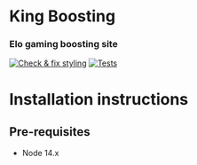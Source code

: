 # King Boosting

### Elo gaming boosting site

[![Check & fix styling](https://github.com/CaddyDz/KingBoosting/actions/workflows/style.yml/badge.svg)](https://github.com/CaddyDz/KingBoosting/actions/workflows/style.yml)
[![Tests](https://github.com/CaddyDz/KingBoosting/actions/workflows/test.yml/badge.svg)](https://github.com/CaddyDz/KingBoosting/actions/workflows/test.yml)

# Installation instructions
## Pre-requisites
- Node 14.x
